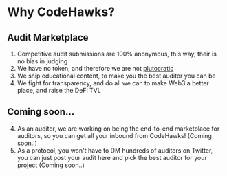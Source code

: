 # Why CodeHawks?

## Audit Marketplace

1. Competitive audit submissions are 100% anonymous, this way, their is no bias in judging
2. We have no token, and therefore we are not [plutocratic](https://vitalik.ca/general/2018/03/28/plutocracy.html)
3. We ship educational content, to make you the best auditor you can be
4. We fight for transparency, and do all we can to make Web3 a better place, and raise the DeFi TVL

## Coming soon...

4. As an auditor, we are working on being the end-to-end marketplace for auditors, so you can get all your inbound from CodeHawks! (Coming soon..)
5. As a protocol, you won't have to DM hundreds of auditors on Twitter, you can just post your audit here and pick the best auditor for your project (Coming soon..)